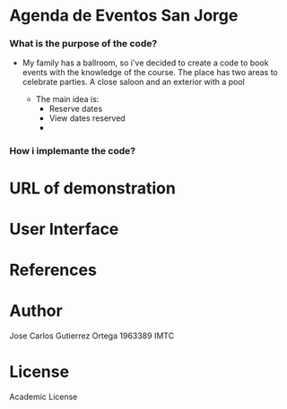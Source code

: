 # Agenda de Eventos San Jorge

### What is the purpose of the code?

- My family has a ballroom, so i've decided to create a code to book events with the knowledge of the course. The place has two areas to celebrate parties.
A close saloon and an exterior with a pool


  - The main idea is:
    -  Reserve dates  
    -  View dates reserved
    -  

### How i implemante the code?

# URL of demonstration

# User Interface

  
  # References
  
  # Author
  
  Jose Carlos Gutierrez Ortega 1963389 IMTC
  
  # License
  
  Academic License
